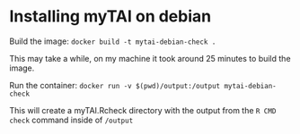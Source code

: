# Installing myTAI on debian

Build the image:
`docker build -t mytai-debian-check .`

This may take a while, on my machine it took around 25 minutes to build the image.

Run the container:
`docker run -v $(pwd)/output:/output mytai-debian-check`

This will create a myTAI.Rcheck directory with the output from the `R CMD check` command inside of `/output`
